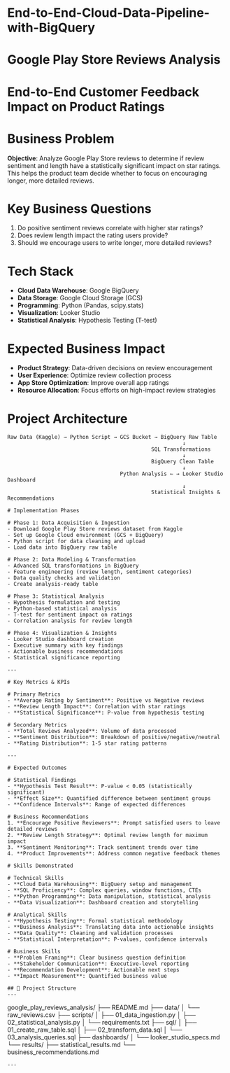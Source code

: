 # End-to-End-Cloud-Data-Pipeline-with-BigQuery

# Google Play Store Reviews Analysis
# End-to-End Customer Feedback Impact on Product Ratings

# Business Problem
**Objective**: Analyze Google Play Store reviews to determine if review sentiment and length have a statistically significant impact on star ratings. This helps the product team decide whether to focus on encouraging longer, more detailed reviews.

# Key Business Questions
1. Do positive sentiment reviews correlate with higher star ratings?
2. Does review length impact the rating users provide?
3. Should we encourage users to write longer, more detailed reviews?

# Tech Stack
- **Cloud Data Warehouse**: Google BigQuery
- **Data Storage**: Google Cloud Storage (GCS)
- **Programming**: Python (Pandas, scipy.stats)
- **Visualization**: Looker Studio
- **Statistical Analysis**: Hypothesis Testing (T-test)

# Expected Business Impact
- **Product Strategy**: Data-driven decisions on review encouragement
- **User Experience**: Optimize review collection process
- **App Store Optimization**: Improve overall app ratings
- **Resource Allocation**: Focus efforts on high-impact review strategies

# Project Architecture

```
Raw Data (Kaggle) → Python Script → GCS Bucket → BigQuery Raw Table
                                                        ↓
                                              SQL Transformations
                                                        ↓
                                              BigQuery Clean Table
                                                        ↓
                                    Python Analysis ← → Looker Studio Dashboard
                                                        ↓
                                              Statistical Insights & Recommendations

# Implementation Phases

# Phase 1: Data Acquisition & Ingestion
- Download Google Play Store reviews dataset from Kaggle
- Set up Google Cloud environment (GCS + BigQuery)
- Python script for data cleaning and upload
- Load data into BigQuery raw table

# Phase 2: Data Modeling & Transformation
- Advanced SQL transformations in BigQuery
- Feature engineering (review length, sentiment categories)
- Data quality checks and validation
- Create analysis-ready table

# Phase 3: Statistical Analysis
- Hypothesis formulation and testing
- Python-based statistical analysis
- T-test for sentiment impact on ratings
- Correlation analysis for review length

# Phase 4: Visualization & Insights
- Looker Studio dashboard creation
- Executive summary with key findings
- Actionable business recommendations
- Statistical significance reporting

---

# Key Metrics & KPIs

# Primary Metrics
- **Average Rating by Sentiment**: Positive vs Negative reviews
- **Review Length Impact**: Correlation with star ratings
- **Statistical Significance**: P-value from hypothesis testing

# Secondary Metrics
- **Total Reviews Analyzed**: Volume of data processed
- **Sentiment Distribution**: Breakdown of positive/negative/neutral
- **Rating Distribution**: 1-5 star rating patterns

---

# Expected Outcomes

# Statistical Findings
- **Hypothesis Test Result**: P-value < 0.05 (statistically significant)
- **Effect Size**: Quantified difference between sentiment groups
- **Confidence Intervals**: Range of expected differences

# Business Recommendations
1. **Encourage Positive Reviewers**: Prompt satisfied users to leave detailed reviews
2. **Review Length Strategy**: Optimal review length for maximum impact
3. **Sentiment Monitoring**: Track sentiment trends over time
4. **Product Improvements**: Address common negative feedback themes

# Skills Demonstrated

# Technical Skills
- **Cloud Data Warehousing**: BigQuery setup and management
- **SQL Proficiency**: Complex queries, window functions, CTEs
- **Python Programming**: Data manipulation, statistical analysis
- **Data Visualization**: Dashboard creation and storytelling

# Analytical Skills
- **Hypothesis Testing**: Formal statistical methodology
- **Business Analysis**: Translating data into actionable insights
- **Data Quality**: Cleaning and validation processes
- **Statistical Interpretation**: P-values, confidence intervals

# Business Skills
- **Problem Framing**: Clear business question definition
- **Stakeholder Communication**: Executive-level reporting
- **Recommendation Development**: Actionable next steps
- **Impact Measurement**: Quantified business value

## 📁 Project Structure
---
```
google_play_reviews_analysis/
├── README.md
├── data/
│   └── raw_reviews.csv
├── scripts/
│   ├── 01_data_ingestion.py
│   ├── 02_statistical_analysis.py
│   └── requirements.txt
├── sql/
│   ├── 01_create_raw_table.sql
│   ├── 02_transform_data.sql
│   └── 03_analysis_queries.sql
├── dashboards/
│   └── looker_studio_specs.md
└── results/
    ├── statistical_results.md
    └── business_recommendations.md
```
---
